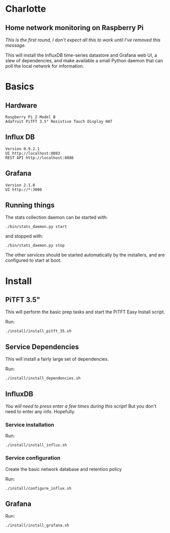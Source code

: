 # Charlotte #
## Home network monitoring on Raspberry Pi ##

*This is the first round, I don't expect all this to work until I've removed this message.*

This will install the InfluxDB time-series datastore and Grafana web UI, a slew of dependencies, and make available a small Python daemon that can poll the local network for information.

# Basics #
## Hardware ##
	Raspberry Pi 2 Model B
	Adafruit PiTFT 3.5" Resistive Touch Display HAT

## Influx DB ##
	Version 0.9.2.1
	UI http://localhost:8083
	REST API http://localhost:8086

## Grafana ##
	Version 2.1.0
	UI http://*:3000

## Running things ##
The stats collection daemon can be started with:
```
./bin/stats_daemon.py start
```

and stopped with:
```
./bin/stats_daemon.py stop
```

The other services should be started automatically by the installers, and are configured to start at boot.


# Install #
## PiTFT 3.5" ##
This will perform the basic prep tasks and start the PiTFT Easy Install script.

Run:
```
./install/install_pitft_35.sh
```


## Service Dependencies ##
This will install a fairly large set of dependencies.

Run:
```
./install/install_dependencies.sh
```


## InfluxDB ##
*You will need to press enter a few times during this script!* But you don't need to enter any info. Hopefully.

### Service installation ###
Run:
```
./install/install_influx.sh
```


### Service configuration ###
Create the basic network database and retention policy

Run:
```
./install/configure_influx.sh
```


## Grafana ##
Run:
```
./install/install_grafana.sh
```
